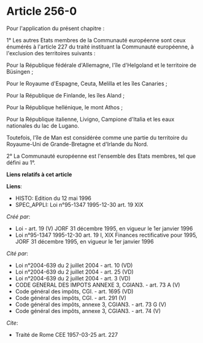 # Article 256-0

Pour l'application du présent chapitre :

1° Les autres Etats membres de la Communauté européenne sont ceux énumérés à l'article 227 du traité instituant la Communauté
européenne, à l'exclusion des territoires suivants :

Pour la République fédérale d'Allemagne, l'île d'Helgoland et le territoire de Büsingen ;

Pour le Royaume d'Espagne, Ceuta, Melilla et les îles Canaries ;

Pour la République de Finlande, les îles Aland ;

Pour la République hellénique, le mont Athos ;

Pour la République italienne, Livigno, Campione d'Italia et les eaux nationales du lac de Lugano.

Toutefois, l'île de Man est considérée comme une partie du territoire du Royaume-Uni de Grande-Bretagne et d'Irlande du Nord.

2° La Communauté européenne est l'ensemble des Etats membres, tel que défini au 1°.

**Liens relatifs à cet article**

**Liens**:

  - HISTO: Edition du 12 mai 1996
  - SPEC_APPLI: Loi n°95-1347 1995-12-30 art. 19 XIX

_Créé par_:

  - Loi - art. 19 (V) JORF 31 décembre 1995, en vigueur le 1er janvier 1996
  - Loi n°95-1347 1995-12-30 art. 19 I, XIX Finances rectificative pour 1995, JORF 31 décembre 1995, en vigueur le 1er janvier 1996

_Cité par_:

  - Loi n°2004-639 du 2 juillet 2004 - art. 10 (VD)
  - Loi n°2004-639 du 2 juillet 2004 - art. 25 (VD)
  - Loi n°2004-639 du 2 juillet 2004 - art. 3 (VD)
  - CODE GENERAL DES IMPOTS ANNEXE 3, CGIAN3. - art. 73 A (V)
  - Code général des impôts, CGI. - art. 1695 (VD)
  - Code général des impôts, CGI. - art. 291 (V)
  - Code général des impôts, annexe 3, CGIAN3. - art. 73 G (V)
  - Code général des impôts, annexe 3, CGIAN3. - art. 74 (V)

_Cite_:

  - Traité de Rome CEE 1957-03-25 art. 227
